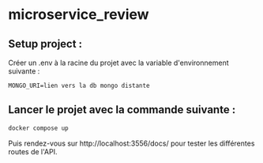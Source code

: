 # microservice_review

## Setup project :

Créer un .env à la racine du projet avec la variable d'environnement suivante :

```.env 
MONGO_URI=lien vers la db mongo distante
```

## Lancer le projet avec la commande suivante :

```cmd
docker compose up
```

Puis rendez-vous sur http://localhost:3556/docs/ pour tester les différentes routes de l'API.
